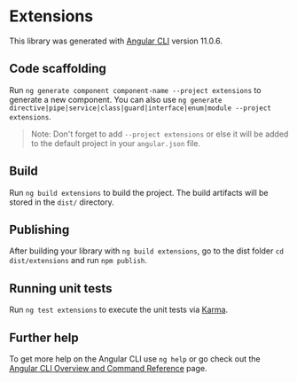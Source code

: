 # Extensions

This library was generated with [Angular CLI](https://github.com/angular/angular-cli) version 11.0.6.

## Code scaffolding

Run `ng generate component component-name --project extensions` to generate a new component. You can also use `ng generate directive|pipe|service|class|guard|interface|enum|module --project extensions`.
> Note: Don't forget to add `--project extensions` or else it will be added to the default project in your `angular.json` file. 

## Build

Run `ng build extensions` to build the project. The build artifacts will be stored in the `dist/` directory.

## Publishing

After building your library with `ng build extensions`, go to the dist folder `cd dist/extensions` and run `npm publish`.

## Running unit tests

Run `ng test extensions` to execute the unit tests via [Karma](https://karma-runner.github.io).

## Further help

To get more help on the Angular CLI use `ng help` or go check out the [Angular CLI Overview and Command Reference](https://angular.io/cli) page.

